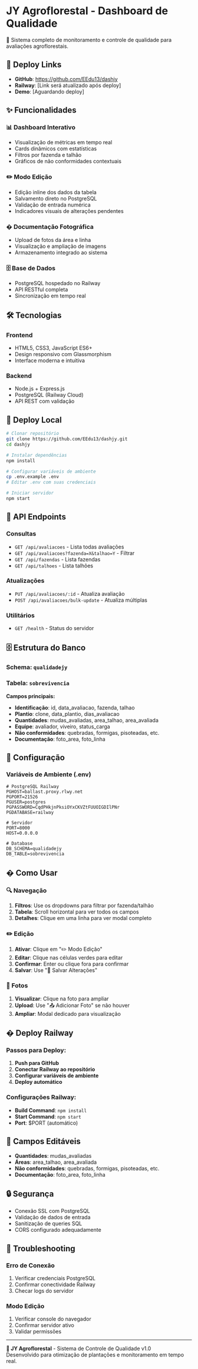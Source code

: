 # JY Agroflorestal - Dashboard de Qualidade

🌱 Sistema completo de monitoramento e controle de qualidade para avaliações agroflorestais.

## 🚀 Deploy Links
- **GitHub**: https://github.com/EEdu13/dashjy
- **Railway**: [Link será atualizado após deploy]
- **Demo**: [Aguardando deploy]

## ✨ Funcionalidades

### 📊 Dashboard Interativo
- Visualização de métricas em tempo real
- Cards dinâmicos com estatísticas
- Filtros por fazenda e talhão
- Gráficos de não conformidades contextuais

### ✏️ Modo Edição
- Edição inline dos dados da tabela
- Salvamento direto no PostgreSQL
- Validação de entrada numérica
- Indicadores visuais de alterações pendentes

### � Documentação Fotográfica
- Upload de fotos da área e linha
- Visualização e ampliação de imagens
- Armazenamento integrado ao sistema

### 🗄️ Base de Dados
- PostgreSQL hospedado no Railway
- API RESTful completa
- Sincronização em tempo real

## 🛠️ Tecnologias

### Frontend
- HTML5, CSS3, JavaScript ES6+
- Design responsivo com Glassmorphism
- Interface moderna e intuitiva

### Backend
- Node.js + Express.js
- PostgreSQL (Railway Cloud)
- API REST com validação

## 🚀 Deploy Local

```bash
# Clonar repositório
git clone https://github.com/EEdu13/dashjy.git
cd dashjy

# Instalar dependências
npm install

# Configurar variáveis de ambiente
cp .env.example .env
# Editar .env com suas credenciais

# Iniciar servidor
npm start
```

## 📡 API Endpoints

### Consultas
- `GET /api/avaliacoes` - Lista todas avaliações
- `GET /api/avaliacoes?fazenda=X&talhao=Y` - Filtrar
- `GET /api/fazendas` - Lista fazendas
- `GET /api/talhoes` - Lista talhões

### Atualizações
- `PUT /api/avaliacoes/:id` - Atualiza avaliação
- `POST /api/avaliacoes/bulk-update` - Atualiza múltiplas

### Utilitários
- `GET /health` - Status do servidor

## 🗄️ Estrutura do Banco

### Schema: `qualidadejy`
### Tabela: `sobrevivencia`

**Campos principais:**
- **Identificação**: id, data_avaliacao, fazenda, talhao
- **Plantio**: clone, data_plantio, dias_avaliacao
- **Quantidades**: mudas_avaliadas, area_talhao, area_avaliada
- **Equipe**: avaliador, viveiro, status_carga
- **Não conformidades**: quebradas, formigas, pisoteadas, etc.
- **Documentação**: foto_area, foto_linha

## 🔧 Configuração

### Variáveis de Ambiente (.env)
```env
# PostgreSQL Railway
PGHOST=ballast.proxy.rlwy.net
PGPORT=21526
PGUSER=postgres
PGPASSWORD=CqdPHkjnPksiOYxCKVZtFUUOIGDIlPNr
PGDATABASE=railway

# Servidor
PORT=8000
HOST=0.0.0.0

# Database
DB_SCHEMA=qualidadejy
DB_TABLE=sobrevivencia
```

## � Como Usar

### 🔍 Navegação
1. **Filtros**: Use os dropdowns para filtrar por fazenda/talhão
2. **Tabela**: Scroll horizontal para ver todos os campos
3. **Detalhes**: Clique em uma linha para ver modal completo

### ✏️ Edição
1. **Ativar**: Clique em "✏️ Modo Edição"
2. **Editar**: Clique nas células verdes para editar
3. **Confirmar**: Enter ou clique fora para confirmar
4. **Salvar**: Use "💾 Salvar Alterações"

### 📸 Fotos
1. **Visualizar**: Clique na foto para ampliar
2. **Upload**: Use "📤 Adicionar Foto" se não houver
3. **Ampliar**: Modal dedicado para visualização

## � Deploy Railway

### Passos para Deploy:
1. **Push para GitHub**
2. **Conectar Railway ao repositório**
3. **Configurar variáveis de ambiente**
4. **Deploy automático**

### Configurações Railway:
- **Build Command**: `npm install`
- **Start Command**: `npm start`
- **Port**: $PORT (automático)

## 🎯 Campos Editáveis

- **Quantidades**: mudas_avaliadas
- **Áreas**: area_talhao, area_avaliada  
- **Não conformidades**: quebradas, formigas, pisoteadas, etc.
- **Documentação**: foto_area, foto_linha

## 🔒 Segurança

- Conexão SSL com PostgreSQL
- Validação de dados de entrada
- Sanitização de queries SQL
- CORS configurado adequadamente

## 🐛 Troubleshooting

### Erro de Conexão
1. Verificar credenciais PostgreSQL
2. Confirmar conectividade Railway
3. Checar logs do servidor

### Modo Edição
1. Verificar console do navegador
2. Confirmar servidor ativo
3. Validar permissões

---
**🌱 JY Agroflorestal** - Sistema de Controle de Qualidade v1.0  
Desenvolvido para otimização de plantações e monitoramento em tempo real.